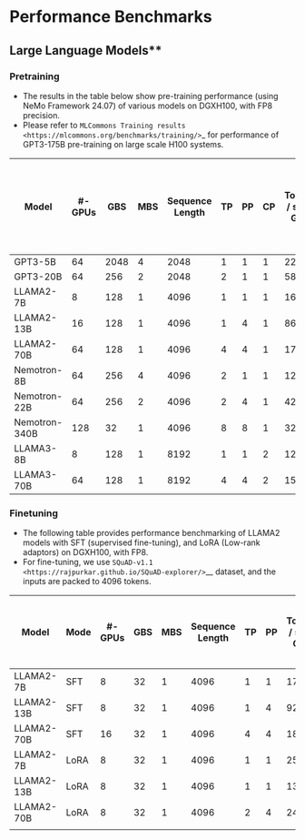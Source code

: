 
# Performance Benchmarks

## Large Language Models**

### Pretraining

- The results in the table below show pre-training performance (using NeMo Framework 24.07) of various models on DGXH100, with FP8 precision.
- Please refer to `MLCommons Training results <https://mlcommons.org/benchmarks/training/>`_ for performance of GPT3-175B pre-training on large scale H100 systems.

| Model         | #-GPUs | GBS  | MBS | Sequence Length| TP | PP | CP | Tokens / sec / GPU | Model TFLOP / sec / GPU | ***Est. time to train in days (10T tokens, 1K GPUs)*** |
| -----         | ------ | ---  | --- | ---------------| -- | -- | -- | ------------------ | ----------------------- | ------------------------------------------------------ |
| GPT3-5B       | 64     | 2048 | 4   | 2048           | 1  | 1  | 1  | 22521              | 736                     | ***5***                                                |
| GPT3-20B      | 64     | 256  | 2   | 2048           | 2  | 1  | 1  | 5851               | 750                     | ***19***                                               |
| LLAMA2-7B     | 8      | 128  | 1   | 4096           | 1  | 1  | 1  | 16847              | 776                     | ***7***                                                | 
| LLAMA2-13B    | 16     | 128  | 1   | 4096           | 1  | 4  | 1  | 8646               | 754                     | ***13***                                               |
| LLAMA2-70B    | 64     | 128  | 1   | 4096           | 4  | 4  | 1  | 1707               | 759                     | ***66***                                               |
| Nemotron-8B   | 64     | 256  | 4   | 4096           | 2  | 1  | 1  | 12701              | 653                     | ***9***                                                |
| Nemotron-22B  | 64     | 256  | 2   | 4096           | 2  | 4  | 1  | 4256               | 554                     | ***27***                                               |
| Nemotron-340B | 128    | 32   | 1   | 4096           | 8  | 8  | 1  | 322                | 678                     | ***351***                                              |
| LLAMA3-8B     | 8      | 128  | 1   | 8192           | 1  | 1  | 2  | 12036              | 697                     | ***9***                                                |
| LLAMA3-70B    | 64     | 128  | 1   | 8192           | 4  | 4  | 2  | 1533               | 738                     | ***74***                                               |

### Finetuning

- The following table provides performance benchmarking of LLAMA2 models with SFT (supervised fine-tuning), and LoRA (Low-rank adaptors) on DGXH100, with FP8.
- For fine-tuning, we use `SQuAD-v1.1 <https://rajpurkar.github.io/SQuAD-explorer/>`__ dataset, and the inputs are packed to 4096 tokens.


| Model      | Mode     | #-GPUs | GBS | MBS | Sequence Length | TP | PP | Tokens / sec / GPU | Model TFLOP / sec / GPU |  ***Est. time to finetune in mins (10M tokens)***  |
| -----      | ----     | ---    | --- | --- | --------------- | -- | -- | ------------------ | ----------------------- | -------------------------------------------------- |
| LLAMA2-7B  | SFT      | 8      | 32  | 1   | 4096            | 1  | 1  | 17120              | 682                     | ***1.2***                                          |
| LLAMA2-13B | SFT      | 8      | 32  | 1   | 4096            | 1  | 4  | 9256               | 716                     | ***2.2***                                          |
| LLAMA2-70B | SFT      | 16     | 32  | 1   | 4096            | 4  | 4  | 1833               | 756                     | ***5.7***                                          |
| LLAMA2-7B  | LoRA     | 8      | 32  | 1   | 4096            | 1  | 1  | 25206              | 673                     | ***0.8***                                          |
| LLAMA2-13B | LoRA     | 8      | 32  | 1   | 4096            | 1  | 1  | 13653              | 707                     | ***1.5***                                          |
| LLAMA2-70B | LoRA     | 8      | 32  | 1   | 4096            | 2  | 4  | 2470               | 681                     | ***8.4***                                          |
                                                      |
